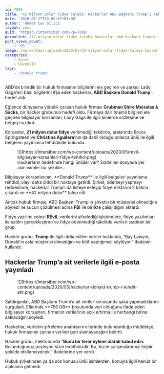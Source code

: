 ```yaml
---
id: 7089
title: '42 Milyon Dolar Fidye Talebi: Hackerlar ABD Başkanı Trump’ı Tehdit Etti'
date: '2020-05-17T18:00:57+03:00'
author: 'Ahmet Can Bilici'
layout: post
guid: 'https://intersiber.com/?p=7089'
permalink: /42-milyon-dolar-fidye-talebi-hackerlar-abd-baskani-trumpi-tehdit-etti/
post_views_count:
    - '95'
image: /wp-content/uploads/2020/05/42-milyon-dolar-fidye-talebi-hackerlar-abd-baskani-donald-trump-i-tehdit-etti.jpg
categories:
    - Genel
    - Güvenlik
tags:
    - 'donald trump'
---
```


ABD’de bilindik bir hukuk firmasının bilgilerini ele geçiren ve şarkıcı Lady Gaga’nın bazı bilgilerini ifşa eden hackerlar, **ABD Başkanı Donald Trump**’ı hedef aldı.

Eğlence dünyasına yönelik çalışan hukuk firması **Grubman Shire Meiselas &amp; Sacks**, bir hacker grubunun hedefi oldu. Firmaya dair önemli bilgileri ele geçiren bilgisayar korsanları, Lady Gaga ile ilgili binlerce sözleşme ve belgeyi sızdırdı.

Korsanlar, **21 milyon dolar fidye** verilmediği takdirde, aralarında Bruce Springsteen ve **Christina Aguilera**’nın da dahil olduğu onlarca ünlü ile ilgili belgeleri yayınlama tehdidinde bulundu.

<figure class="wp-block-image size-large">![](https://intersiber.com/wp-content/uploads/2020/05/revil-bilgisayar-korsanlari-fidye-tehdidi.png)<figcaption>Hackerların hedefinde hangi ünlüler var? Sızdırılan dosyada yer alan isimler bu şekilde…</figcaption></figure>Bilgisayar korsanlarının, **Donald Trump** ile ilgili belgeleri yayınlama tehdidi, olayı daha ciddi bir noktaya getirdi. Şirket, ödemeyi yapmayı reddedince, hackerlar Trump’ı da listeye ekleyip fidye miktarını 2 katına çıkardı ve **42 milyon dolar** talep etti.

Ancak hukuk firması, ABD Başkanı Trump’ın şirketin bir müşterisi olmadığını söyledi ve suçun çözülmesi adına **FBI** ile birlikte çalışıldığını aktardı.

Fidye yazılımı çetesi **REvil**, verilerini şifrelediği işletmelere, fidye yazılımları ile saldırı gerçekleştiren ve fidye ödenmediği takdirde verileri sızdıran bir grup.

Hacker grubu, **Trump** ile ilgili iddia edilen veriler hakkında, “Bay Lawyer, Donald’ın asla müşterisi olmadığını ve blöf yaptığımızı söylüyor.” ifadesini kullandı.

## Hackerlar Trump’a ait verilerle ilgili e-posta yayınladı

<figure class="wp-block-image size-large">![](https://intersiber.com/wp-content/uploads/2020/05/hackerlar-donald-trump-i-tehdit-etti.png)</figure>Saldırganlar, ABD Başkanı Trump’a ait veriler konusunda şaka yapmadıklarını vurguladı. Ellerinde **756 GB** boyutunda veri olduğunu ifade eden bilgisayar korsanları, firmanın verilerinin açık artırma ile herhangi birine satılacağını söyledi.

Hackerlar, verilerin şifreleme anahtarını ellerinde bulundurduğu müddetçe, hukuk firmasının çalınan verileri geri alamayacağını belirtti.

Hacker grubu, mektubunda “**Bunu bir terör eylemi olarak kabul edin.** Bulunduğunuz pozisyon sizin tercihinizdir. Bu, bizim çalışmalarımızı hiçbir şekilde etkilemeyecek.” ifadelerine yer verdi.

Hukuk şirketinden ya da söz konusu ünlü isimlerden, konuyla ilgili henüz bir açıklama gelmedi.